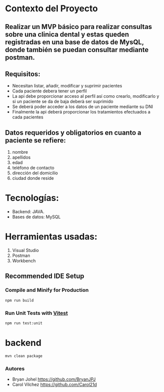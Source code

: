 # Contexto del Proyecto
## Realizar un MVP básico para realizar consultas sobre una clinica dental y estas queden registradas en una base de datos de MysQL, donde también se puedan consultar mediante postman.

## Requisitos:

- Necesitan listar, añadir, modificar y suprimir pacientes
- Cada paciente debera tener un perfil
- La api debe proporcionar acceso al perfil así como crearlo, modificarlo y si un paciente se da de baja deberà ser suprimido
- Se deberá poder acceder a los datos de un paciente mediante su DNI
- Finalmente la api deberá proporcionar los tratamientos efectuados a cada pacientes

## Datos requeridos y obligatorios en cuanto a paciente se refiere:
1. nombre
2. apellidos
3. edad
4. teléfono de contacto
5. dirección del domicilio
6. ciudad donde reside

# Tecnologías:
- Backend: JAVA.
- Bases de datos: MySQL


# Herramientas usadas:
1. Visual Studio 
2. Postman
3. Workbench


## Recommended IDE Setup

### Compile and Minify for Production

```sh
npm run build
```

### Run Unit Tests with [Vitest](https://vitest.dev/)

```sh
npm run test:unit
```
# backend

  ```sh
mvn clean package
```
  
 ### Autores
 
- Bryan Johel https://github.com/BryanJPJ
- Carol Vilchez https://github.com/Carol21d


